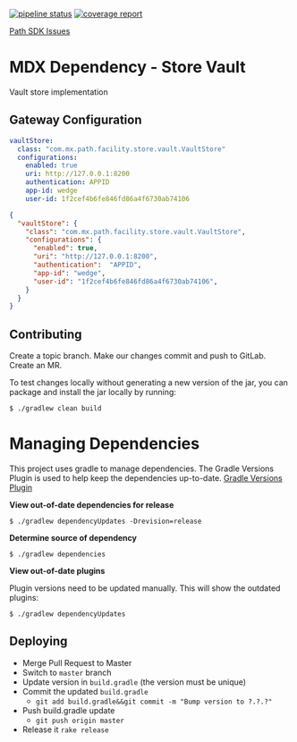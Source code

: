 [![pipeline status](https://gitlab.mx.com/path/java-path-facility-store-vault/badges/master/pipeline.svg)](https://gitlab.mx.com/path/java-path-facility-store-vault/commits/master)
[![coverage report](https://gitlab.mx.com/path/java-path-facility-store-vault/badges/master/coverage.svg)](https://gitlab.mx.com/path/java-path-facility-store-vault/commits/master)

[Path SDK Issues](https://gitlab.mx.com/groups/mx/money-experiences/path/-/issues?scope=all&utf8=%E2%9C%93&state=opened&label_name[]=Path%20SDK)

# MDX Dependency - Store Vault

Vault store implementation

## Gateway Configuration

```yaml
vaultStore:
  class: "com.mx.path.facility.store.vault.VaultStore"
  configurations:
    enabled: true
    uri: http://127.0.0.1:8200
    authentication: APPID
    app-id: wedge
    user-id: 1f2cef4b6fe846fd86a4f6730ab74106
```

```json
{
  "vaultStore": {
    "class": "com.mx.path.facility.store.vault.VaultStore",
    "configurations": {
      "enabled": true,
      "uri": "http://127.0.0.1:8200",
      "authentication":  "APPID",
      "app-id": "wedge",
      "user-id": "1f2cef4b6fe846fd86a4f6730ab74106",
    }
  }
}
```

## Contributing
Create a topic branch. Make our changes commit and push to GitLab. Create an MR.

To test changes locally without generating a new version of the jar, you can package and install the jar locally by running:

```
$ ./gradlew clean build
```

# Managing Dependencies

This project uses gradle to manage dependencies. The Gradle Versions Plugin is used to help keep the dependencies up-to-date. [Gradle Versions Plugin](https://www.mojohaus.org/versions-maven-plugin/index.html)

**View out-of-date dependencies for release**

```shell
$ ./gradlew dependencyUpdates -Drevision=release
```

**Determine source of dependency**

```shell
$ ./gradlew dependencies
```

**View out-of-date plugins**

Plugin versions need to be updated manually. This will show the outdated plugins:

```shell
$ ./gradlew dependencyUpdates
```

## Deploying

* Merge Pull Request to Master
* Switch to `master` branch
* Update version in `build.gradle` (the version must be unique)
* Commit the updated `build.gradle`
    * `git add build.gradle&&git commit -m "Bump version to ?.?.?"`
* Push build.gradle update
    * `git push origin master`
* Release it `rake release`
